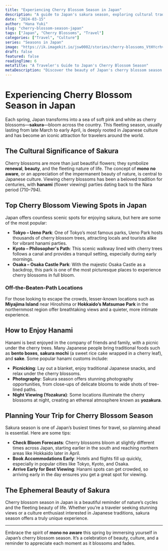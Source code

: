 ```yaml
---
title: "Experiencing Cherry Blossom Season in Japan"
description: "A guide to Japan's sakura season, exploring cultural traditions, popular viewing spots, and the best ways to enjoy the cherry blossoms."
date: "2024-03-15"
author: "Hana Yuki"
slug: "cherry-blossom-season-japan"
tags: ["Japan", "Cherry Blossoms", "Travel"]
categories: ["Travel", "Culture"]
series: "Seasons in Japan"
image: "https://ik.imagekit.io/jsw0002/stories/cherry-blossoms_VtHYcrhvH"
draft: false
featured: false
readingTime: 6
metaTitle: "A Traveler's Guide to Japan's Cherry Blossom Season"
metaDescription: "Discover the beauty of Japan's cherry blossom season with tips on top viewing spots, cultural insights, and how to make the most of sakura season."
---
```


# Experiencing Cherry Blossom Season in Japan

Each spring, Japan transforms into a sea of soft pink and white as cherry blossoms—**sakura**—bloom across the country. This fleeting season, usually lasting from late March to early April, is deeply rooted in Japanese culture and has become an iconic attraction for travelers around the world.

## The Cultural Significance of Sakura

Cherry blossoms are more than just beautiful flowers; they symbolize **renewal**, **beauty**, and the fleeting nature of life. The concept of **mono no aware**, or an appreciation of the impermanent beauty of nature, is central to Japanese culture. Viewing cherry blossoms has been a beloved tradition for centuries, with **hanami** (flower viewing) parties dating back to the Nara period (710–794).

## Top Cherry Blossom Viewing Spots in Japan

Japan offers countless scenic spots for enjoying sakura, but here are some of the most popular:

- **Tokyo – Ueno Park**: One of Tokyo’s most famous parks, Ueno Park hosts thousands of cherry blossom trees, attracting locals and tourists alike for vibrant hanami parties.
- **Kyoto – Philosopher's Path**: This scenic walkway lined with cherry trees follows a canal and provides a tranquil setting, especially during early mornings.
- **Osaka – Osaka Castle Park**: With the majestic Osaka Castle as a backdrop, this park is one of the most picturesque places to experience cherry blossoms in full bloom.

### Off-the-Beaten-Path Locations

For those looking to escape the crowds, lesser-known locations such as **Miyajima Island** near Hiroshima or **Hokkaido’s Matsumae Park** in the northernmost region offer breathtaking views and a quieter, more intimate experience.

## How to Enjoy Hanami

Hanami is best enjoyed in the company of friends and family, with a picnic under the cherry trees. Many Japanese people bring traditional foods such as **bento boxes**, **sakura mochi** (a sweet rice cake wrapped in a cherry leaf), and **sake**. Some popular hanami customs include:

- **Picnicking**: Lay out a blanket, enjoy traditional Japanese snacks, and relax under the cherry blossoms.
- **Photography**: Sakura season offers stunning photography opportunities, from close-ups of delicate blooms to wide shots of tree-lined paths.
- **Night Viewing (Yozakura)**: Some locations illuminate the cherry blossoms at night, creating an ethereal atmosphere known as **yozakura**.

## Planning Your Trip for Cherry Blossom Season

Sakura season is one of Japan’s busiest times for travel, so planning ahead is essential. Here are some tips:

- **Check Bloom Forecasts**: Cherry blossoms bloom at slightly different times across Japan, starting earlier in the south and reaching northern areas like Hokkaido later in April.
- **Book Accommodations Early**: Hotels and flights fill up quickly, especially in popular cities like Tokyo, Kyoto, and Osaka.
- **Arrive Early for Best Viewing**: Hanami spots can get crowded, so arriving early in the day ensures you get a great spot for viewing.

## The Ephemeral Beauty of Sakura

Cherry blossom season in Japan is a beautiful reminder of nature’s cycles and the fleeting beauty of life. Whether you’re a traveler seeking stunning views or a culture enthusiast interested in Japanese traditions, sakura season offers a truly unique experience.

---

Embrace the spirit of **mono no aware** this spring by immersing yourself in Japan’s cherry blossom season. It’s a celebration of beauty, culture, and a reminder to appreciate each moment as it blossoms and fades.
